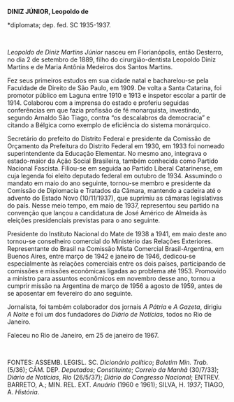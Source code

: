 **DINIZ JÚNIOR, Leopoldo de**

\*diplomata; dep. fed. SC 1935-1937.

 

*Leopoldo de Diniz Martins Júnior* nasceu em Florianópolis, então
Desterro, no dia 2 de setembro de 1889, filho do cirurgião-dentista
Leopoldo Diniz Martins e de Maria Antônia Medeiros dos Santos Martins.

Fez seus primeiros estudos em sua cidade natal e bacharelou-se pela
Faculdade de Direito de São Paulo, em 1909. De volta a Santa Catarina,
foi promotor público em Laguna entre 1910 e 1913 e inspetor escolar a
partir de 1914. Colaborou com a imprensa do estado e proferiu seguidas
conferências em que fazia profissão de fé monarquista, investindo,
segundo Arnaldo São Tiago, contra “os descalabros da democracia” e
citando a Bélgica como exemplo de eficiência do sistema monárquico.

Secretário do prefeito do Distrito Federal e presidente da Comissão de
Orçamento da Prefeitura do Distrito Federal em 1930, em 1933 foi nomeado
superintendente da Educação Elementar. No mesmo ano, integrava o
estado-maior da Ação Social Brasileira, também conhecida como Partido
Nacional Fascista. Filiou-se em seguida ao Partido Liberal Catarinense,
em cuja legenda foi eleito deputado federal em outubro de 1934.
Assumindo o mandato em maio do ano seguinte, tornou-se membro e
presidente da Comissão de Diplomacia e Tratados da Câmara, mantendo a
cadeira até o advento do Estado Novo (10/11/1937), que suprimiu as
câmaras legislativas do país. Nesse meio tempo, em maio de 1937,
representou seu partido na convenção que lançou a candidatura de José
Américo de Almeida às eleições presidenciais previstas para o ano
seguinte.

Presidente do Instituto Nacional do Mate de 1938 a 1941, em maio deste
ano tornou-se conselheiro comercial do Ministério das Relações
Exteriores. Representante do Brasil na Comissão Mista Comercial
Brasil-Argentina, em Buenos Aires, entre março de 1942 e janeiro de
1946, dedicou-se especialmente às relações comerciais entre os dois
países, participando de comissões e missões econômicas ligadas ao
problema até 1953. Promovido a ministro para assuntos econômicos em
novembro desse ano, tornou a cumprir missão na Argentina de março de
1956 a agosto de 1959, antes de se aposentar em fevereiro do ano
seguinte.

Jornalista, foi também colaborador dos jornais *A Pátria* e *A Gazeta*,
dirigiu *A Noite* e foi um dos fundadores do *Diário de Notícias*, todos
no Rio de Janeiro.

Faleceu no Rio de Janeiro, em 25 de janeiro de 1967.

 

FONTES: ASSEMB. LEGISL. SC. *Dicionário político*; *Boletim Min. Trab.*
(5/36); CÂM. DEP. *Deputados*; *Constituinte*; *Correio da Manhã*
(30/7/33); *Diário de Notícias*, *Rio* (26/5/37); *Diário do Congresso
Nacional*; ENTREV. BARRETO, A.; MIN. REL. EXT. *Anuário* (1960 e 1961);
SILVA, H. *1937*; TIAGO, A. *História*.

 
